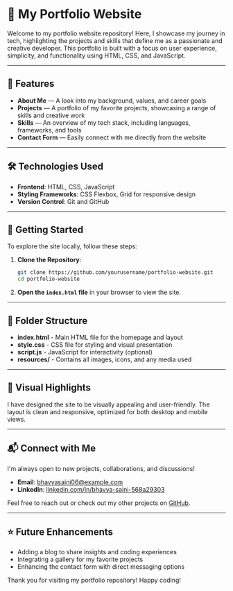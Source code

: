# 💼 **My Portfolio Website**

Welcome to my portfolio website repository! Here, I showcase my journey in tech, highlighting the projects and skills that define me as a passionate and creative developer. This portfolio is built with a focus on user experience, simplicity, and functionality using HTML, CSS, and JavaScript.


---

## 🌟 **Features**

- **About Me** — A look into my background, values, and career goals
- **Projects** — A portfolio of my favorite projects, showcasing a range of skills and creative work
- **Skills** — An overview of my tech stack, including languages, frameworks, and tools
- **Contact Form** — Easily connect with me directly from the website

---

## 🛠️ **Technologies Used**

- **Frontend**: HTML, CSS, JavaScript
- **Styling Frameworks**: CSS Flexbox, Grid for responsive design
- **Version Control**: Git and GitHub

---

## 🚀 **Getting Started**

To explore the site locally, follow these steps:

1. **Clone the Repository**:
   ```bash
   git clone https://github.com/yourusername/portfolio-website.git
   cd portfolio-website
   ```

2. **Open the `index.html` file** in your browser to view the site.

---

## 📁 **Folder Structure**

- **index.html** - Main HTML file for the homepage and layout
- **style.css** - CSS file for styling and visual presentation
- **script.js** - JavaScript for interactivity (optional)
- **resources/** - Contains all images, icons, and any media used

---

## 🎨 **Visual Highlights**

I have designed the site to be visually appealing and user-friendly. The layout is clean and responsive, optimized for both desktop and mobile views. 


---

## 📬 **Connect with Me**

I'm always open to new projects, collaborations, and discussions! 

- **Email**: [bhavyasaini06@example.com](mailto:bhavyasaini06@gmail.com.com)
- **LinkedIn**: [linkedin.com/in/bhavya-saini-568a29303](https://linkedin.com/in/bhavya-saini-568a29303)

Feel free to reach out or check out my other projects on [GitHub](https://github.com/BhavyaWritesCode).

---

## ⭐ **Future Enhancements**

- Adding a blog to share insights and coding experiences
- Integrating a gallery for my favorite projects
- Enhancing the contact form with direct messaging options

Thank you for visiting my portfolio repository! Happy coding!
